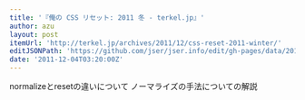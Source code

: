 ```yaml
---
title: '『俺の CSS リセット: 2011 冬 - terkel.jp』'
author: azu
layout: post
itemUrl: 'http://terkel.jp/archives/2011/12/css-reset-2011-winter/'
editJSONPath: 'https://github.com/jser/jser.info/edit/gh-pages/data/2011/12/index.json'
date: '2011-12-04T03:20:00Z'
---
```

normalizeとresetの違いについて
ノーマライズの手法についての解説
